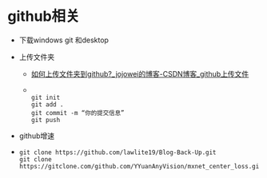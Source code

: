 # github相关

* 下载windows git 和desktop

* 上传文件夹

  * [如何上传文件夹到github?_jojowei的博客-CSDN博客_github上传文件](https://blog.csdn.net/jojowei/article/details/89008657)

  * ```
    
    git init
    git add .
    git commit -m “你的提交信息”
    git push
    ```

* github增速

* ```
  git clone https://github.com/lawlite19/Blog-Back-Up.git
  git clone https://gitclone.com/github.com/YYuanAnyVision/mxnet_center_loss.git
  ```

